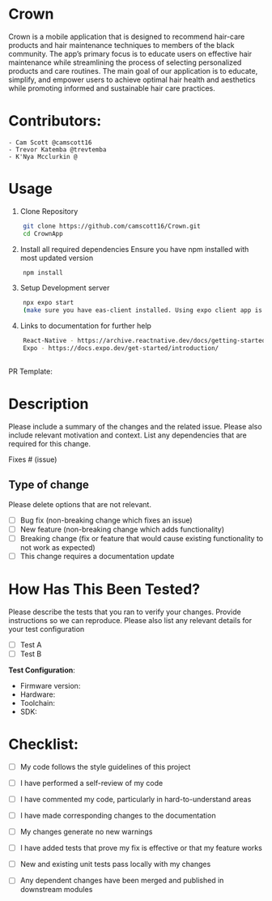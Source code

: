 # Crown

Crown is a mobile application that is designed to recommend hair-care products and hair maintenance techniques to members of the black community. The app’s primary focus is to educate users on effective hair maintenance while streamlining the process of selecting personalized products and care routines. The main goal of our application is to educate, simplify, and empower users to achieve optimal hair health and aesthetics while promoting informed and sustainable hair care practices.


# Contributors:
    - Cam Scott @camscott16
    - Trevor Katemba @trevtemba
    - K'Nya Mcclurkin @


# Usage
1. Clone Repository
```bash
    git clone https://github.com/camscott16/Crown.git
    cd CrownApp
   ``` 

2. Install all required dependencies
Ensure you have npm installed with most updated version
```bash
    npm install
   ``` 

3. Setup Development server
```bash
    npx expo start
    (make sure you have eas-client installed. Using expo client app is easiest)
   ``` 

4. Links to documentation for further help
```bash
    React-Native - https://archive.reactnative.dev/docs/getting-started
    Expo - https://docs.expo.dev/get-started/introduction/
    
```

PR Template:

# Description

Please include a summary of the changes and the related issue. Please also include relevant motivation and context. List any dependencies that are required for this change.

Fixes # (issue)

## Type of change

Please delete options that are not relevant.

- [ ] Bug fix (non-breaking change which fixes an issue)
- [ ] New feature (non-breaking change which adds functionality)
- [ ] Breaking change (fix or feature that would cause existing functionality to not work as expected)
- [ ] This change requires a documentation update

# How Has This Been Tested?

Please describe the tests that you ran to verify your changes. Provide instructions so we can reproduce. Please also list any relevant details for your test configuration

- [ ] Test A
- [ ] Test B

**Test Configuration**:
* Firmware version:
* Hardware:
* Toolchain:
* SDK:

# Checklist:

- [ ] My code follows the style guidelines of this project
- [ ] I have performed a self-review of my code
- [ ] I have commented my code, particularly in hard-to-understand areas
- [ ] I have made corresponding changes to the documentation
- [ ] My changes generate no new warnings
- [ ] I have added tests that prove my fix is effective or that my feature works
- [ ] New and existing unit tests pass locally with my changes
- [ ] Any dependent changes have been merged and published in downstream modules



